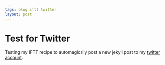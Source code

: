 ```yaml
---
tags: blog iftt twitter
layout: post
---
```


# Test for Twitter

Testing my IFTT recipe to automagically post a new jekyll post to my [twitter account](https://twitter.com/euphi77).
